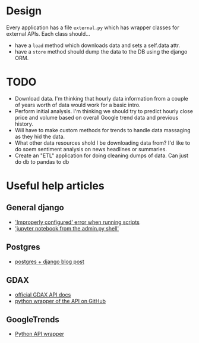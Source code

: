 # Design

Every application has a file `external.py` which has wrapper classes for external APIs. Each class should...
- have a `load` method which downloads data and sets a self.data attr.
- have a `store` method should dump the data to the DB using the django ORM.

# TODO

- Download data. I'm thinking that hourly data information from a couple of years worth of data would work for a basic intro.
- Perform initial analysis. I'm thinking we should try to predict hourly close price and volume based on overall Google trend data and previous history.
- Will have to make custom methods for trends to handle data massaging as they hid the data.
- What other data resources shold I be downloading data from? I'd like to do soem sentiment analysis on news headlines or summaries.
- Create an "ETL" application for doing cleaning dumps of data. Can just do db to pandas to db

# Useful help articles

## General django

- ['Improperly configured' error when running scripts](http://stackoverflow.com/questions/15556499/django-db-settings-improperly-configured-error)
- ['jupyter notebook from the admin.py shell'](http://stackoverflow.com/questions/35483328/how-to-setup-jupyter-ipython-notebook-for-django)

## Postgres

- [postgres + django blog post](http://www.marinamele.com/taskbuster-django-tutorial/install-and-configure-posgresql-for-django)

## GDAX

- [official GDAX API docs](https://docs.gdax.com/)
- [python wrapper of the API on GitHub](https://github.com/danpaquin/GDAX-Python)

## GoogleTrends

- [Python API wrapper](https://github.com/GeneralMills/pytrends)
